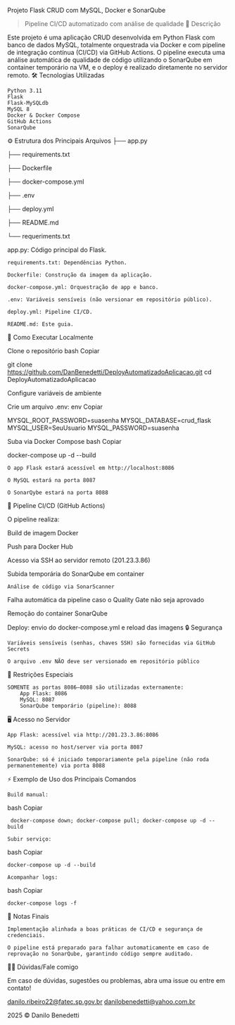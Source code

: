Projeto Flask CRUD com MySQL, Docker e SonarQube

> Pipeline CI/CD automatizado com análise de qualidade
📖 Descrição

Este projeto é uma aplicação CRUD desenvolvida em Python Flask com banco de dados MySQL, totalmente orquestrada via Docker e com pipeline de integração contínua (CI/CD) via GitHub Actions. O pipeline executa uma análise automática de qualidade de código utilizando o SonarQube em container temporário na VM, e o deploy é realizado diretamente no servidor remoto.
🛠 Tecnologias Utilizadas

    Python 3.11
    Flask
    Flask-MySQLdb
    MySQL 8
    Docker & Docker Compose
    GitHub Actions
    SonarQube


⚙️ Estrutura dos Principais Arquivos
├── app.py

├── requirements.txt

├── Dockerfile

├── docker-compose.yml

├── .env

├── deploy.yml

├── README.md

└── requeriments.txt

app.py: Código principal do Flask.

    requirements.txt: Dependências Python.

    Dockerfile: Construção da imagem da aplicação.

    docker-compose.yml: Orquestração de app e banco.

    .env: Variáveis sensíveis (não versionar em repositório público).

    deploy.yml: Pipeline CI/CD.

    README.md: Este guia.

🚀 Como Executar Localmente

Clone o repositório
bash
Copiar

git clone https://github.com/DanBenedetti/DeployAutomatizadoAplicacao.git
cd DeployAutomatizadoAplicacao

Configure variáveis de ambiente

Crie um arquivo .env:
env
Copiar

MYSQL_ROOT_PASSWORD=suasenha
MYSQL_DATABASE=crud_flask
MYSQL_USER=SeuUsuario
MYSQL_PASSWORD=suasenha

Suba via Docker Compose
bash
Copiar

docker-compose up -d --build

    O app Flask estará acessível em http://localhost:8086

    O MySQL estará na porta 8087

    O SonarQybe estará na porta 8088


🧪 Pipeline CI/CD (GitHub Actions)

O pipeline realiza:

Build de imagem Docker

Push para Docker Hub

Acesso via SSH ao servidor remoto (201.23.3.86)

Subida temporária do SonarQube em container

    Análise de código via SonarScanner

Falha automática da pipeline caso o Quality Gate não seja aprovado

Remoção do container SonarQube

Deploy: envio do docker-compose.yml e reload das imagens
🔒 Segurança

    Variáveis sensíveis (senhas, chaves SSH) são fornecidas via GitHub Secrets

    O arquivo .env NÃO deve ser versionado em repositório público

🎯 Restrições Especiais

    SOMENTE as portas 8086–8088 são utilizadas externamente:
        App Flask: 8086
        MySQL: 8087
        SonarQube temporário (pipeline): 8088

🖥️ Acesso no Servidor

    App Flask: acessível via http://201.23.3.86:8086

    MySQL: acesso no host/server via porta 8087

    SonarQube: só é iniciado temporariamente pela pipeline (não roda permanentemente) via porta 8088

⚡ Exemplo de Uso dos Principais Comandos

    Build manual: 
    
bash
Copiar

     docker-compose down; docker-compose pull; docker-compose up -d --build

    Subir serviço:

bash
Copiar

    docker-compose up -d --build

    Acompanhar logs:

bash
Copiar

    docker-compose logs -f

📄 Notas Finais

    Implementação alinhada a boas práticas de CI/CD e segurança de credenciais.

    O pipeline está preparado para falhar automaticamente em caso de reprovação no SonarQube, garantindo código sempre auditado.

🙋‍♂️ Dúvidas/Fale comigo

Em caso de dúvidas, sugestões ou problemas, abra uma issue ou entre em contato!

danilo.ribeiro22@fatec.sp.gov.br
danilobenedetti@yahoo.com.br

2025 © Danilo Benedetti
